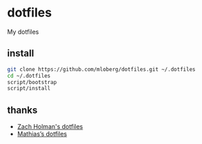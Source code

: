 # dotfiles

My dotfiles

## install

```sh
git clone https://github.com/mloberg/dotfiles.git ~/.dotfiles
cd ~/.dotfiles
script/bootstrap
script/install
```

## thanks

* [Zach Holman's dotfiles](https://github.com/holman/dotfiles)
* [Mathias’s dotfiles](https://github.com/mathiasbynens/dotfiles)
